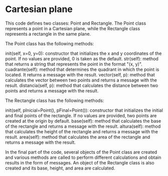 # Cartesian plane
This code defines two classes: Point and Rectangle. The Point class represents a point in a Cartesian plane, while the Rectangle class represents a rectangle in the same plane.

The Point class has the following methods:

init(self, x=0, y=0): constructor that initializes the x and y coordinates of the point. If no values are provided, 0 is taken as the default.
str(self): method that returns a string that represents the point in the format "(x, y)".
cuadrante(self): method that determines the quadrant in which the point is located. It returns a message with the result.
vector(self, p): method that calculates the vector between two points and returns a message with the result.
distancia(self, p): method that calculates the distance between two points and returns a message with the result.

The Rectangle class has the following methods:

init(self, pInicial=Point(), pFinal=Point()): constructor that initializes the initial and final points of the rectangle. If no values are provided, two points are created at the origin by default.
base(self): method that calculates the base of the rectangle and returns a message with the result.
altura(self): method that calculates the height of the rectangle and returns a message with the result.
area(self): method that calculates the area of the rectangle and returns a message with the result.

In the final part of the code, several objects of the Point class are created and various methods are called to perform different calculations and obtain results in the form of messages. An object of the Rectangle class is also created and its base, height, and area are calculated.